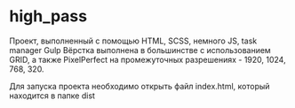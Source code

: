 # high_pass
Проект, выполненный с помощью HTML, SCSS, немного JS, task manager Gulp
Вёрстка выполнена в большинстве c использованием GRID, а также PixelPerfect на промежуточных разрешениях - 1920, 1024, 768, 320.

Для запуска проекта необходимо открыть файл index.html, который находится в папке dist
